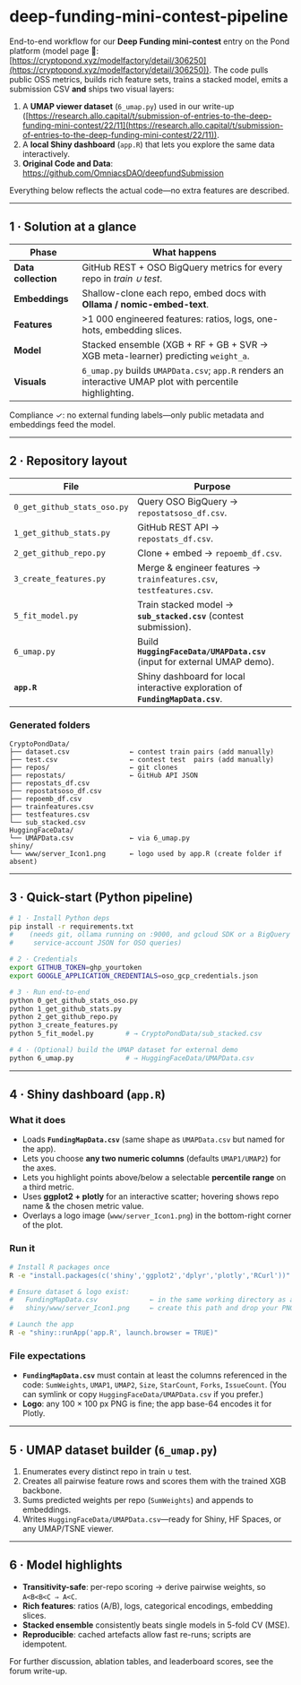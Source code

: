 # deep-funding-mini-contest-pipeline

End-to-end workflow for our **Deep Funding mini-contest** entry on the Pond platform (model page 🔗: [https://cryptopond.xyz/modelfactory/detail/306250](https://cryptopond.xyz/modelfactory/detail/306250)).
The code pulls public OSS metrics, builds rich feature sets, trains a stacked model, emits a submission CSV **and** ships two visual layers:

1. A **UMAP viewer dataset** (`6_umap.py`) used in our write-up ([https://research.allo.capital/t/submission-of-entries-to-the-deep-funding-mini-contest/22/11](https://research.allo.capital/t/submission-of-entries-to-the-deep-funding-mini-contest/22/11)).
2. A **local Shiny dashboard** (`app.R`) that lets you explore the same data interactively.
3. **Original Code and Data**: https://github.com/OmniacsDAO/deepfundSubmission

Everything below reflects the actual code—no extra features are described.

---

## 1 · Solution at a glance

| Phase               | What happens                                                                                              |
| ------------------- | --------------------------------------------------------------------------------------------------------- |
| **Data collection** | GitHub REST + OSO BigQuery metrics for every repo in *train ∪ test*.                                      |
| **Embeddings**      | Shallow-clone each repo, embed docs with **Ollama / nomic-embed-text**.                                   |
| **Features**        | >1 000 engineered features: ratios, logs, one-hots, embedding slices.                                     |
| **Model**           | Stacked ensemble (XGB + RF + GB + SVR → XGB meta-learner) predicting `weight_a`.                          |
| **Visuals**         | `6_umap.py` builds `UMAPData.csv`; `app.R` renders an interactive UMAP plot with percentile highlighting. |

Compliance ✓: no external funding labels—only public metadata and embeddings feed the model.

---

## 2 · Repository layout

| File                        | Purpose                                                                        |
| --------------------------- | ------------------------------------------------------------------------------ |
| `0_get_github_stats_oso.py` | Query OSO BigQuery → `repostatsoso_df.csv`.                                    |
| `1_get_github_stats.py`     | GitHub REST API → `repostats_df.csv`.                                          |
| `2_get_github_repo.py`      | Clone + embed → `repoemb_df.csv`.                                              |
| `3_create_features.py`      | Merge & engineer features → `trainfeatures.csv`, `testfeatures.csv`.           |
| `5_fit_model.py`            | Train stacked model → **`sub_stacked.csv`** (contest submission).              |
| `6_umap.py`                 | Build **`HuggingFaceData/UMAPData.csv`** (input for external UMAP demo).       |
| **`app.R`**                 | Shiny dashboard for local interactive exploration of **`FundingMapData.csv`**. |

### Generated folders

```
CryptoPondData/
├── dataset.csv               ← contest train pairs (add manually)
├── test.csv                  ← contest test  pairs (add manually)
├── repos/                    ← git clones
├── repostats/                ← GitHub API JSON
├── repostats_df.csv
├── repostatsoso_df.csv
├── repoemb_df.csv
├── trainfeatures.csv
├── testfeatures.csv
└── sub_stacked.csv
HuggingFaceData/
└── UMAPData.csv              ← via 6_umap.py
shiny/
└── www/server_Icon1.png      ← logo used by app.R (create folder if absent)
```

---

## 3 · Quick-start (Python pipeline)

```bash
# 1 · Install Python deps
pip install -r requirements.txt
#    (needs git, ollama running on :9000, and gcloud SDK or a BigQuery
#     service-account JSON for OSO queries)

# 2 · Credentials
export GITHUB_TOKEN=ghp_yourtoken
export GOOGLE_APPLICATION_CREDENTIALS=oso_gcp_credentials.json

# 3 · Run end-to-end
python 0_get_github_stats_oso.py
python 1_get_github_stats.py
python 2_get_github_repo.py
python 3_create_features.py
python 5_fit_model.py        # → CryptoPondData/sub_stacked.csv

# 4 · (Optional) build the UMAP dataset for external demo
python 6_umap.py             # → HuggingFaceData/UMAPData.csv
```

---

## 4 · Shiny dashboard (`app.R`)

### What it does

* Loads **`FundingMapData.csv`** (same shape as `UMAPData.csv` but named for the app).
* Lets you choose **any two numeric columns** (defaults `UMAP1/UMAP2`) for the axes.
* Lets you highlight points above/below a selectable **percentile range** on a third metric.
* Uses **ggplot2 + plotly** for an interactive scatter; hovering shows repo name & the chosen metric value.
* Overlays a logo image (`www/server_Icon1.png`) in the bottom-right corner of the plot.

### Run it

```bash
# Install R packages once
R -e "install.packages(c('shiny','ggplot2','dplyr','plotly','RCurl'))"

# Ensure dataset & logo exist:
#   FundingMapData.csv             ← in the same working directory as app.R
#   shiny/www/server_Icon1.png     ← create this path and drop your PNG

# Launch the app
R -e "shiny::runApp('app.R', launch.browser = TRUE)"
```

### File expectations

* **`FundingMapData.csv`** must contain at least the columns referenced in the code:
  `SumWeights`, `UMAP1`, `UMAP2`, `Size`, `StarCount`, `Forks`, `IssueCount`.
  (You can symlink or copy `HuggingFaceData/UMAPData.csv` if you prefer.)
* **Logo**: any 100 × 100 px PNG is fine; the app base-64 encodes it for Plotly.

---

## 5 · UMAP dataset builder (`6_umap.py`)

1. Enumerates every distinct repo in train ∪ test.
2. Creates all pairwise feature rows and scores them with the trained XGB backbone.
3. Sums predicted weights per repo (`SumWeights`) and appends to embeddings.
4. Writes `HuggingFaceData/UMAPData.csv`—ready for Shiny, HF Spaces, or any UMAP/TSNE viewer.

---

## 6 · Model highlights

* **Transitivity-safe**: per-repo scoring → derive pairwise weights, so `A<B<B<C ⇒ A<C`.
* **Rich features**: ratios (A/B), logs, categorical encodings, embedding slices.
* **Stacked ensemble** consistently beats single models in 5-fold CV (MSE).
* **Reproducible**: cached artefacts allow fast re-runs; scripts are idempotent.

For further discussion, ablation tables, and leaderboard scores, see the forum write-up.

